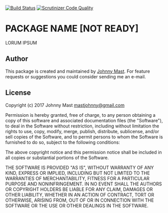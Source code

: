 
[![Build Status](https://travis-ci.org/johnnymast/ssl_certificate.svg?branch=master)](https://travis-ci.org/johnnymast/ssl_certificate)
[![Scrutinizer Code Quality](https://scrutinizer-ci.com/g/johnnymast/ssl_certificate/badges/quality-score.png?b=master)](https://scrutinizer-ci.com/g/johnnymast/ssl_certificate/?branch=master)

# PACKAGE NAME [NOT READY]

LORUM IPSUM

## Author

This package is created and maintained by [Johnny Mast](mailto:mastjohnny@gmail.com). For feature requests or suggestions you could consider sending me an e-mail.

## License

Copyright (c) 2017 Johnny Mast <mastjohnny@gmail.com>

Permission is hereby granted, free of charge, to any person obtaining a copy
of this software and associated documentation files (the "Software"), to deal
in the Software without restriction, including without limitation the rights
to use, copy, modify, merge, publish, distribute, sublicense, and/or sell
copies of the Software, and to permit persons to whom the Software is
furnished to do so, subject to the following conditions:

The above copyright notice and this permission notice shall be included in all copies or substantial portions of the Software.

THE SOFTWARE IS PROVIDED "AS IS", WITHOUT WARRANTY OF ANY KIND, EXPRESS OR IMPLIED, INCLUDING BUT NOT LIMITED TO THE WARRANTIES OF MERCHANTABILITY, FITNESS FOR A PARTICULAR PURPOSE AND NONINFRINGEMENT. IN NO EVENT SHALL THE AUTHORS OR COPYRIGHT HOLDERS BE LIABLE FOR ANY CLAIM, DAMAGES OR OTHER LIABILITY, WHETHER IN AN ACTION OF CONTRACT, TORT OR OTHERWISE, ARISING FROM, OUT OF OR IN CONNECTION WITH THE SOFTWARE OR THE USE OR OTHER DEALINGS IN THE SOFTWARE.
